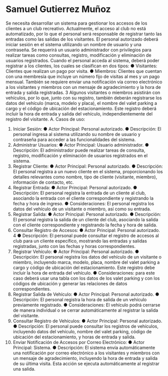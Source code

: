 # Samuel Gutierrez Muñoz

Se necesita desarrollar un sistema para gestionar los accesos de los clientes a un club
recreativo. Actualmente, el acceso al club no está automatizado, por lo que el personal será
responsable de registrar tanto las entradas como las salidas de los visitantes.
El personal autorizado deberá iniciar sesión en el sistema utilizando un nombre de usuario
y una contraseña. Se requerirá un usuario administrador con privilegios para realizar
tareas como consultas, registro, modificación y eliminación de usuarios registrados.
Cuando el personal acceda al sistema, deberá poder registrar a los clientes, los cuales se
clasifican en dos tipos:
● Visitantes: Clientes que realizan un pago por visita.
● Miembros: Clientes que cuentan con una membresía que incluye un número fijo de
visitas al mes y un pago mensual.
También se requiere enviar una notificación vía correo electrónico a los visitantes y
miembros con un mensaje de agradecimiento y la hora de entrada y salida registradas.
3
Algunos visitantes o miembros asistirán con vehículos, por lo que, junto con su registro,
también deberán registrarse los datos del vehículo (marca, modelo y placa), el nombre del
valet parking a cargo y el código de ubicación del estacionamiento. Este registro deberá
incluir la hora de entrada y salida del vehículo, independientemente del registro del
visitante.
A. Casos de uso:
1. Iniciar Sesión:
● Actor Principal: Personal autorizado.
● Descripción: El personal ingresa al sistema utilizando su nombre de usuario y
contraseña para acceder a las funcionalidades del sistema.
2. Administrar Usuarios:
● Actor Principal: Usuario administrador.
● Descripción: El administrador puede realizar tareas de consulta, registro,
modificación y eliminación de usuarios registrados en el sistema.
3. Registrar Cliente:
● Actor Principal: Personal autorizado.
● Descripción: El personal registra a un nuevo cliente en el sistema, proporcionando
los detalles relevantes como nombre, tipo de cliente (visitante, miembro),
información de contacto, etc.
4. Registrar Entrada:
● Actor Principal: Personal autorizado.
● Descripción: El personal registra la entrada de un cliente al club, asociando la
entrada con el cliente correspondiente y registrando la fecha y hora de ingreso.
● Consideraciones: El personal registra los datos del vehículo de un visitante o
miembro, así como su entrada.
5. Registrar Salida:
● Actor Principal: Personal autorizado.
● Descripción: El personal registra la salida de un cliente del club, asociando la salida
con el cliente correspondiente y registrando la fecha y hora de salida.
6. Consultar Registro de Accesos:
● Actor Principal: Personal autorizado.
4
● Descripción: El personal puede consultar el registro de accesos al club para un
cliente específico, mostrando las entradas y salidas registradas, junto con las fechas
y horas correspondientes.
7. Registrar Vehículo:
● Actor Principal: Personal autorizado.
● Descripción: El personal registra los datos del vehículo de un visitante o miembro,
incluyendo marca, modelo, placa, nombre del valet parking a cargo y código de
ubicación del estacionamiento. Este registro debe incluir la hora de entrada del
vehículo.
● Consideraciones: para este caso deberá usar una tabla con los datos de los valet
parking y con los códigos de ubicación y generar las relaciones de datos
correspondientes.
8. Registrar Salida de Vehículo:
● Actor Principal: Personal autorizado.
● Descripción: El personal registra la hora de salida de un vehículo previamente
registrado.
● Consideraciones: El vehículo podrá cerrarse de manera individual o se cerrar
automáticamente al registrar la salida del visitante.
9. Consultar Registro de Vehículos:
● Actor Principal: Personal autorizado.
● Descripción: El personal puede consultar los registros de vehículos, incluyendo
datos del vehículo, nombre del valet parking, código de ubicación del
estacionamiento, y horas de entrada y salida.
10. Enviar Notificación de Accesos por Correo Electrónico:
● Actor Principal: Sistema.
● Descripción: El sistema envía automáticamente una notificación por correo
electrónico a los visitantes y miembros con un mensaje de agradecimiento,
incluyendo la hora de entrada y salida de su última visita. Esta acción se ejecuta
automáticamente al registrar una salida.
